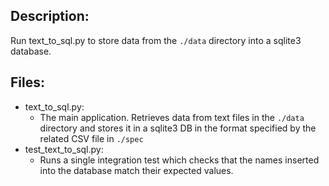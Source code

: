 Description:
----

Run text\_to\_sql.py to store data from the `./data` directory into a sqlite3
database.

Files:
----

- text\_to\_sql.py:
    - The main application. Retrieves data from text files in the `./data`
      directory and stores it in a sqlite3 DB in the format specified by the
      related CSV file in `./spec`
- test\_text\_to\_sql.py:
    - Runs a single integration test which checks that the names inserted into
      the database match their expected values.
